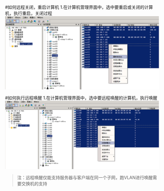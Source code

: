 #如何远程关闭，重启计算机
1.在计算机管理界面中，选中要重启或关闭的计算机，执行重启，关闭过程
![](/assets/106-1.png)

#如何执行远程唤醒
1.在计算机管理界面中，选中要远程唤醒的计算机，执行唤醒
![](/assets/106-3.png)


> 注：远程唤醒仅能支持服务器与客户端在同一个子网，跑VLAN进行唤醒需要交换机的支持